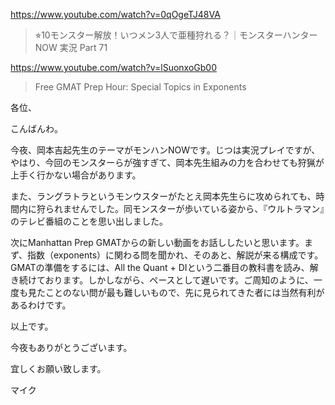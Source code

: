 https://www.youtube.com/watch?v=0qOgeTJ48VA

> ⭐︎10モンスター解放！いつメン3人で亜種狩れる？｜モンスターハンターNOW 実況 Part 71

https://www.youtube.com/watch?v=lSuonxoGb00

> Free GMAT Prep Hour: Special Topics in Exponents 

各位、

こんばんわ。

今夜、岡本吉起先生のテーマがモンハンNOWです。じつは実況プレイですが、やはり、今回のモンスターらが強すぎて、岡本先生組みの力を合わせても狩猟が上手く行かない場合があります。

また、ラングラトラというモンウスターがたとえ岡本先生らに攻められても、時間内に狩られませんでした。同モンスターが歩いている姿から、『ウルトラマン』のテレビ番組のことを思い出しました。

次にManhattan Prep GMATからの新しい動画をお話ししたいと思います。まず、指数（exponents）に関わる問を聞かれ、そのあと、解説が来る構成です。GMATの準備をするには、All the Quant + DIという二番目の教科書を読み、解き続けております。しかしながら、ペースとして遅いです。ご周知のように、一度も見たことのない問が最も難しいもので、先に見られてきた者には当然有利があるわけです。

以上です。

今夜もありがとうございます。

宜しくお願い致します。

マイク
